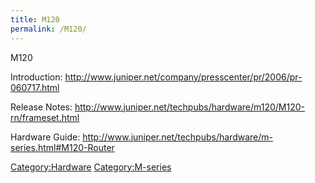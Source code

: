 ```yaml
---
title: M120
permalink: /M120/
---
```


M120

Introduction: <http://www.juniper.net/company/presscenter/pr/2006/pr-060717.html>

Release Notes: <http://www.juniper.net/techpubs/hardware/m120/M120-rn/frameset.html>

Hardware Guide: <http://www.juniper.net/techpubs/hardware/m-series.html#M120-Router>

[Category:Hardware](/Category:Hardware "wikilink") [Category:M-series](/Category:M-series "wikilink")